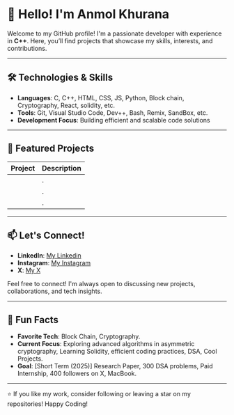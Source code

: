 # 👋 Hello! I'm Anmol Khurana

Welcome to my GitHub profile! I'm a passionate developer with experience in **C++**. Here, you’ll find projects that showcase my skills, interests, and contributions.

---

## 🛠️ Technologies & Skills

- **Languages**: C, C++, HTML, CSS, JS, Python, Block chain, Cryptography, React, solidity, etc.
- **Tools**: Git, Visual Studio Code, Dev++, Bash, Remix, SandBox, etc.
- **Development Focus**: Building efficient and scalable code solutions 

---

## 🌟 Featured Projects

| Project | Description |
| ------- | ----------- |
| []() | . |
| []() | . |
| []() | . |

---

## 📫 Let's Connect!

- **LinkedIn**: [My Linkedin](https://www.linkedin.com/in/anmolkhurana5205/)
- **Instagram**: [My Instagram](https://www.instagram.com/anmol.khurana.5205/)
- **X**: [My X](https://x.com/anmolkhuranaa/)

Feel free to connect! I'm always open to discussing new projects, collaborations, and tech insights.

---

## 🎉 Fun Facts

- **Favorite Tech**: Block Chain, Cryptography.
- **Current Focus**: Exploring advanced algorithms in asymmetric cryptography, Learning Solidity, efficient coding practices, DSA, Cool Projects.
- **Goal**: [Short Term (2025)] Research Paper, 300 DSA problems, Paid Internship, 400 followers on X, MacBook.

---

⭐ If you like my work, consider following or leaving a star on my repositories! Happy Coding!
